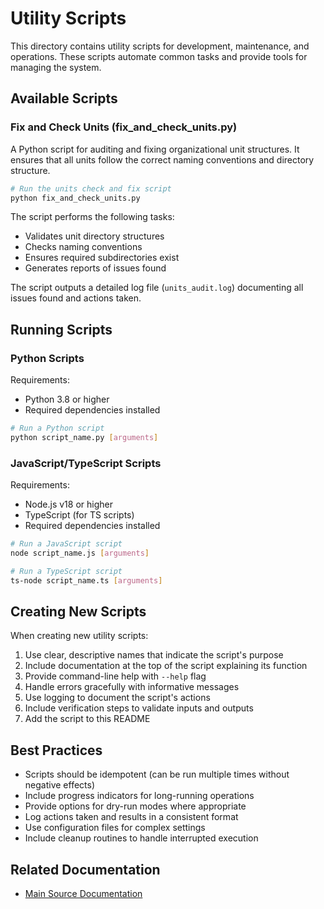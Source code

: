# Utility Scripts

This directory contains utility scripts for development, maintenance, and operations. These scripts automate common tasks and provide tools for managing the system.

## Available Scripts

### Fix and Check Units (fix_and_check_units.py)

A Python script for auditing and fixing organizational unit structures. It ensures that all units follow the correct naming conventions and directory structure.

```bash
# Run the units check and fix script
python fix_and_check_units.py
```

The script performs the following tasks:
- Validates unit directory structures
- Checks naming conventions
- Ensures required subdirectories exist
- Generates reports of issues found

The script outputs a detailed log file (`units_audit.log`) documenting all issues found and actions taken.

## Running Scripts

### Python Scripts

Requirements:
- Python 3.8 or higher
- Required dependencies installed

```bash
# Run a Python script
python script_name.py [arguments]
```

### JavaScript/TypeScript Scripts

Requirements:
- Node.js v18 or higher
- TypeScript (for TS scripts)
- Required dependencies installed

```bash
# Run a JavaScript script
node script_name.js [arguments]

# Run a TypeScript script
ts-node script_name.ts [arguments]
```

## Creating New Scripts

When creating new utility scripts:

1. Use clear, descriptive names that indicate the script's purpose
2. Include documentation at the top of the script explaining its function
3. Provide command-line help with `--help` flag
4. Handle errors gracefully with informative messages
5. Use logging to document the script's actions
6. Include verification steps to validate inputs and outputs
7. Add the script to this README

## Best Practices

- Scripts should be idempotent (can be run multiple times without negative effects)
- Include progress indicators for long-running operations
- Provide options for dry-run modes where appropriate
- Log actions taken and results in a consistent format
- Use configuration files for complex settings
- Include cleanup routines to handle interrupted execution

## Related Documentation

- [Main Source Documentation](../README.md) 